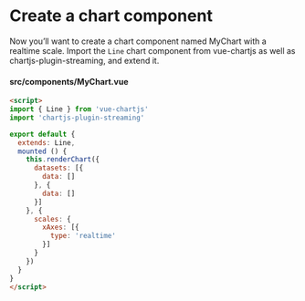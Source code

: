 # Create a chart component

Now you’ll want to create a chart component named MyChart with a realtime scale. Import the `Line` chart component from vue-chartjs as well as chartjs-plugin-streaming, and extend it.

#### src/components/MyChart.vue

```html
<script>
import { Line } from 'vue-chartjs'
import 'chartjs-plugin-streaming'

export default {
  extends: Line,
  mounted () {
    this.renderChart({
      datasets: [{
        data: []
      }, {
        data: []
      }]
    }, {
      scales: {
        xAxes: [{
          type: 'realtime'
        }]
      }
    })
  }
}
</script>
```
